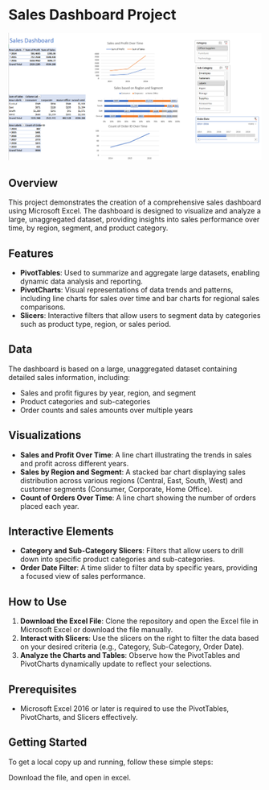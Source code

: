 # Sales Dashboard Project
![Sales Dashboard Overview](dashboard.png)
## Overview

This project demonstrates the creation of a comprehensive sales dashboard using Microsoft Excel. The dashboard is designed to visualize and analyze a large, unaggregated dataset, providing insights into sales performance over time, by region, segment, and product category.

## Features

- **PivotTables**: Used to summarize and aggregate large datasets, enabling dynamic data analysis and reporting.
- **PivotCharts**: Visual representations of data trends and patterns, including line charts for sales over time and bar charts for regional sales comparisons.
- **Slicers**: Interactive filters that allow users to segment data by categories such as product type, region, or sales period.

## Data

The dashboard is based on a large, unaggregated dataset containing detailed sales information, including:
- Sales and profit figures by year, region, and segment
- Product categories and sub-categories
- Order counts and sales amounts over multiple years

## Visualizations

- **Sales and Profit Over Time**: A line chart illustrating the trends in sales and profit across different years.
- **Sales by Region and Segment**: A stacked bar chart displaying sales distribution across various regions (Central, East, South, West) and customer segments (Consumer, Corporate, Home Office).
- **Count of Orders Over Time**: A line chart showing the number of orders placed each year.

## Interactive Elements

- **Category and Sub-Category Slicers**: Filters that allow users to drill down into specific product categories and sub-categories.
- **Order Date Filter**: A time slider to filter data by specific years, providing a focused view of sales performance.

## How to Use

1. **Download the Excel File**: Clone the repository and open the Excel file in Microsoft Excel or download the file manually.
2. **Interact with Slicers**: Use the slicers on the right to filter the data based on your desired criteria (e.g., Category, Sub-Category, Order Date).
3. **Analyze the Charts and Tables**: Observe how the PivotTables and PivotCharts dynamically update to reflect your selections.

## Prerequisites

- Microsoft Excel 2016 or later is required to use the PivotTables, PivotCharts, and Slicers effectively.

## Getting Started

To get a local copy up and running, follow these simple steps:

Download the file, and open in excel. 
